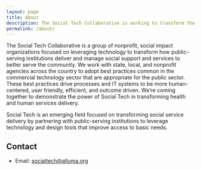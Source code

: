 ```yaml
---
layout: page
title: About
description: The Social Tech Collaborative is working to transform the way technology powers social services.
permalink: /about/
---
```


The Social Tech Collaborative is a group of nonprofit, social impact organizations focused on leveraging technology to transform how public-serving institutions deliver and manage social support and services to better serve the community. We work with state, local, and nonprofit agencies across the country to adopt best practices common in the commercial technology sector that are appropriate for the public sector. These best practices drive processes and IT systems to be more human-centered, user friendly, efficient, and outcome driven. We’re coming together to demonstrate the power of Social Tech in transforming health and human services delivery.

Social Tech is an emerging field focused on transforming social service delivery by partnering with public-serving institutions to leverage technology and design tools that improve access to basic needs.

## Contact
* Email: [socialtech@alluma.org](mailto:socialtech@alluma.org)